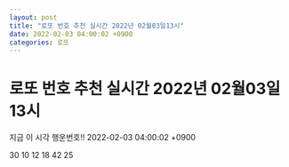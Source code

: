 ```yaml
---
layout: post
title: "로또 번호 추천 실시간 2022년 02월03일13시"
date: 2022-02-03 04:00:02 +0900
categories: 로또
---
```


# 로또 번호 추천 실시간 2022년 02월03일13시

지금 이 시각 행운번호!! 2022-02-03 04:00:02 +0900

 30  10  12  18  42  25 

